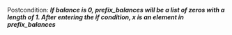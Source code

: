 Postcondition: ***If balance is 0, prefix_balances will be a list of zeros with a length of 1. After entering the if condition, x is an element in prefix_balances***